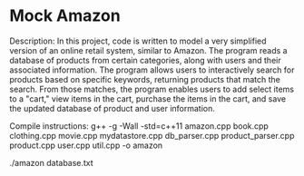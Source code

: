 # Mock Amazon

Description:
In this project, code is written to model a very simplified version of an online retail system, similar to Amazon. 
The program reads a database of products from certain categories, along with users and their associated information. 
The program allows users to interactively search for products based on specific keywords, returning products that match the search. 
From those matches, the program enables users to add select items to a "cart," view items in the cart, purchase the items in the cart, and save the updated database of 
product and user information.

Compile instructions:
g++ -g -Wall -std=c++11 amazon.cpp book.cpp clothing.cpp movie.cpp mydatastore.cpp db_parser.cpp product_parser.cpp product.cpp user.cpp util.cpp -o amazon

./amazon database.txt
